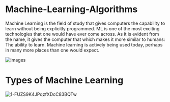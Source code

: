 # Machine-Learning-Algorithms
Machine Learning is the field of study that gives computers the capability to learn without being explicitly programmed. ML is one of the most exciting technologies that one would have ever come across. As it is evident from the name, it gives the computer that which makes it more similar to humans: The ability to learn. Machine learning is actively being used today, perhaps in many more places than one would expect.

  ![images](https://user-images.githubusercontent.com/46878145/70702716-9091f700-1c83-11ea-9bb9-dbb84434b288.png)

# Types of Machine Learning


![1-FUZS9K4JPqzfXDcC83BQTw](https://user-images.githubusercontent.com/46878145/70703665-67726600-1c85-11ea-8d8e-35bbd782c031.png)
